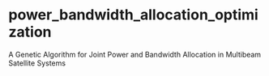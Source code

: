 # power_bandwidth_allocation_optimization
A Genetic Algorithm for Joint Power and Bandwidth Allocation in Multibeam Satellite Systems
